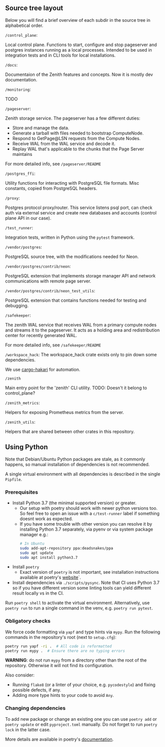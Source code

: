## Source tree layout

Below you will find a brief overview of each subdir in the source tree in alphabetical order.

`/control_plane`:

Local control plane.
Functions to start, configure and stop pageserver and postgres instances running as a local processes.
Intended to be used in integration tests and in CLI tools for local installations.

`/docs`:

Documentaion of the Zenith features and concepts.
Now it is mostly dev documentation.

`/monitoring`:

TODO

`/pageserver`:

Zenith storage service.
The pageserver has a few different duties:

- Store and manage the data.
- Generate a tarball with files needed to bootstrap ComputeNode.
- Respond to GetPage@LSN requests from the Compute Nodes.
- Receive WAL from the WAL service and decode it.
- Replay WAL that's applicable to the chunks that the Page Server maintains

For more detailed info, see `/pageserver/README`

`/postgres_ffi`:

Utility functions for interacting with PostgreSQL file formats.
Misc constants, copied from PostgreSQL headers.

`/proxy`:

Postgres protocol proxy/router.
This service listens psql port, can check auth via external service
and create new databases and accounts (control plane API in our case).

`/test_runner`:

Integration tests, written in Python using the `pytest` framework.

`/vendor/postgres`:

PostgreSQL source tree, with the modifications needed for Neon.

`/vendor/postgres/contrib/neon`:

PostgreSQL extension that implements storage manager API and network communications with remote page server.

`/vendor/postgres/contrib/neon_test_utils`:

PostgreSQL extension that contains functions needed for testing and debugging.

`/safekeeper`:

The zenith WAL service that receives WAL from a primary compute nodes and streams it to the pageserver.
It acts as a holding area and redistribution center for recently generated WAL.

For more detailed info, see `/safekeeper/README`

`/workspace_hack`:
The workspace_hack crate exists only to pin down some dependencies.

We use [cargo-hakari](https://crates.io/crates/cargo-hakari) for automation.

`/zenith`

Main entry point for the 'zenith' CLI utility.
TODO: Doesn't it belong to control_plane?

`/zenith_metrics`:

Helpers for exposing Prometheus metrics from the server.

`/zenith_utils`:

Helpers that are shared between other crates in this repository.

## Using Python
Note that Debian/Ubuntu Python packages are stale, as it commonly happens,
so manual installation of dependencies is not recommended.

A single virtual environment with all dependencies is described in the single `Pipfile`.

### Prerequisites
- Install Python 3.7 (the minimal supported version) or greater.
    - Our setup with poetry should work with newer python versions too. So feel free to open an issue with a `c/test-runner` label if something doesnt work as expected.
    - If you have some trouble with other version you can resolve it by installing Python 3.7 separately, via pyenv or via system package manager e.g.:
      ```bash
      # In Ubuntu
      sudo add-apt-repository ppa:deadsnakes/ppa
      sudo apt update
      sudo apt install python3.7
      ```
- Install `poetry`
    - Exact version of `poetry` is not important, see installation instructions available at poetry's [website](https://python-poetry.org/docs/#installation)`.
- Install dependencies via `./scripts/pysync`. Note that CI uses Python 3.7 so if you have different version some linting tools can yield different result locally vs in the CI.

Run `poetry shell` to activate the virtual environment.
Alternatively, use `poetry run` to run a single command in the venv, e.g. `poetry run pytest`.

### Obligatory checks
We force code formatting via `yapf` and type hints via `mypy`.
Run the following commands in the repository's root (next to `setup.cfg`):

```bash
poetry run yapf -ri .  # All code is reformatted
poetry run mypy .  # Ensure there are no typing errors
```

**WARNING**: do not run `mypy` from a directory other than the root of the repository.
Otherwise it will not find its configuration.

Also consider:

* Running `flake8` (or a linter of your choice, e.g. `pycodestyle`) and fixing possible defects, if any.
* Adding more type hints to your code to avoid `Any`.

### Changing dependencies
To add new package or change an existing one you can use `poetry add` or `poetry update` or edit `pyproject.toml` manually. Do not forget to run `poetry lock` in the latter case.

More details are available in poetry's [documentation](https://python-poetry.org/docs/).
